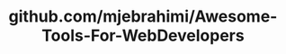 ---
layout: post
title: github.com/mjebrahimi/Awesome-Tools-For-WebDevelopers
categories: link
tags: [انگلیسی, گیت‌هاب, برنامه‌نویسی]
---